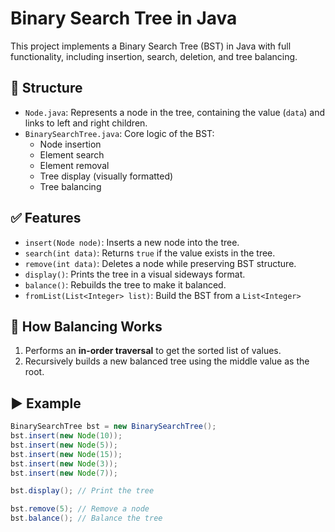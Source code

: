 # Binary Search Tree in Java

This project implements a Binary Search Tree (BST) in Java with full functionality, including insertion, search, deletion, and tree balancing.

## 📁 Structure

- `Node.java`: Represents a node in the tree, containing the value (`data`) and links to left and right children.
- `BinarySearchTree.java`: Core logic of the BST:
    - Node insertion
    - Element search
    - Element removal
    - Tree display (visually formatted)
    - Tree balancing

## ✅ Features

- `insert(Node node)`: Inserts a new node into the tree.
- `search(int data)`: Returns `true` if the value exists in the tree.
- `remove(int data)`: Deletes a node while preserving BST structure.
- `display()`: Prints the tree in a visual sideways format.
- `balance()`: Rebuilds the tree to make it balanced.
- `fromList(List<Integer> list)`: Build the BST from a `List<Integer>`

## 🔧 How Balancing Works

1. Performs an **in-order traversal** to get the sorted list of values.
2. Recursively builds a new balanced tree using the middle value as the root.

## ▶️ Example

```java
BinarySearchTree bst = new BinarySearchTree();
bst.insert(new Node(10));
bst.insert(new Node(5));
bst.insert(new Node(15));
bst.insert(new Node(3));
bst.insert(new Node(7));

bst.display(); // Print the tree

bst.remove(5); // Remove a node
bst.balance(); // Balance the tree
